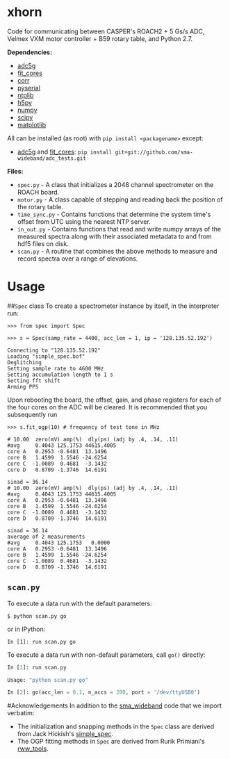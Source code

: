 # xhorn
Code for communicating between CASPER's ROACH2 + 5 Gs/s ADC, Velmex VXM motor controller + B59 rotary table, and Python 2.7.

**Dependencies:**
 * [adc5g]
 * [fit_cores]
 * [corr]
 * [pyserial]
 * [ntplib]
 * [h5py]
 * [numpy]
 * [scipy]
 * [matplotlib]

All can be installed (as root) with ```pip install <packagename>``` except:
 * [adc5g] and [fit_cores]: ```pip install git+git://github.com/sma-wideband/adc_tests.git```

**Files:**
 * ```spec.py``` - A class that initializes a 2048 channel spectrometer on the ROACH board.
 * ```motor.py``` - A class capable of stepping and reading back the position of the rotary table.
 * ```time_sync.py``` - Contains functions that determine the system time's offset from UTC using the nearest NTP server.
 * ```in_out.py``` - Contains functions that read and write numpy arrays of the measured spectra along with their associated metadata to and from hdf5 files on disk.
 * ```scan.py``` - A routine that combines the above methods to measure and record spectra over a range of elevations. 

# Usage
##```Spec``` class
To create a spectrometer instance by itself, in the interpreter run:
```
>>> from spec import Spec

>>> s = Spec(samp_rate = 4400, acc_len = 1, ip = '128.135.52.192')
```
```
Connecting to "128.135.52.192"
Loading "simple_spec.bof"
Deglitching
Setting sample rate to 4600 MHz
Setting accumulation length to 1 s
Setting fft shift
Arming PPS
```


Upon rebooting the board, the offset, gain, and phase registers for each of the four cores on the ADC will be cleared. It is recommended that you subsequently run
```
>>> s.fit_ogp(10) # frequency of test tone in MHz
```
```
# 10.00  zero(mV) amp(%)  dly(ps) (adj by .4, .14, .11)
#avg     0.4043 125.1753 44615.4005
core A   0.2953 -0.6481  13.1496
core B   1.4599  1.5546 -24.6254
core C  -1.0089  0.4681  -3.1432
core D   0.8709 -1.3746  14.6191

sinad = 36.14
# 10.00  zero(mV) amp(%)  dly(ps) (adj by .4, .14, .11)
#avg     0.4043 125.1753 44615.4005
core A   0.2953 -0.6481  13.1496
core B   1.4599  1.5546 -24.6254
core C  -1.0089  0.4681  -3.1432
core D   0.8709 -1.3746  14.6191

sinad = 36.14
average of 2 measurements
#avg     0.4043 125.1753   0.0000
core A   0.2953 -0.6481  13.1496
core B   1.4599  1.5546 -24.6254
core C  -1.0089  0.4681  -3.1432
core D   0.8709 -1.3746  14.6191
```


## ```scan.py```
To execute a data run with the default parameters:
```
$ python scan.py go
```
or in IPython:
```
In [1]: run scan.py go
```
To execute a data run with non-default parameters, call ```go()``` directly:
```python
In [1]: run scan.py

Usage: "python scan.py go"

In [2]: go(acc_len = 0.1, n_accs = 200, port = '/dev/ttyUSB0')
```

#Acknowledgements
In addition to the [sma_wideband] code that we import verbatim:
 * The initialization and snapping methods in the ```Spec``` class are derived from Jack Hickish's [simple_spec].
 * The OGP fitting methods in ```Spec``` are derived from Rurik Primiani's [rww_tools].


[adc5g]: <https://github.com/sma-wideband/adc_tests/tree/master/adc5g>
[corr]: <https://github.com/ska-sa/corr>
[pyserial]: <https://github.com/pyserial/pyserial>
[ntplib]: <https://github.com/Tipoca/ntplib>
[h5py]: <https://github.com/h5py/h5py>
[numpy]: <https://github.com/numpy/numpy>
[scipy]: <https://github.com/scipy/scipy>
[matplotlib]: <https://github.com/matplotlib/matplotlib>
[fit_cores]: <https://github.com/sma-wideband/adc_tests/blob/master/fit_cores.py>
[simple_spec]: <https://github.com/jack-h/ami_correlator_sw/blob/master/ami/scripts/simple_spec/spec_init.py>
[rww_tools]: <https://github.com/sma-wideband/adc_tests/blob/master/rww_tools.py>
[sma_wideband]: <https://github.com/sma-wideband>